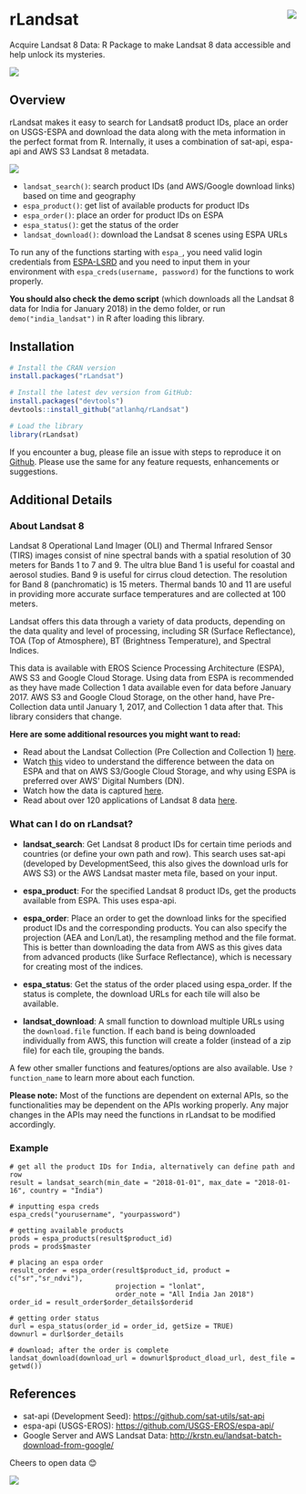 # rLandsat <img src="https://i.imgur.com/btZP6vS.png" align="right" />
Acquire Landsat 8 Data: R Package to make Landsat 8 data accessible and help unlock its mysteries.

![](https://travis-ci.org/socialcopsdev/rLandsat.svg?branch=master)

## Overview

rLandsat makes it easy to search for Landsat8 product IDs, place an order on USGS-ESPA and download the data along with the meta information in the perfect format from R. Internally, it uses a combination of sat-api, espa-api and AWS S3 Landsat 8 metadata.

<img src="https://i.imgur.com/cmjtegG.png" align="centre" />

  - `landsat_search()`: search product IDs (and AWS/Google download links) based on time and geography
  - `espa_product()`: get list of available products for product IDs
  - `espa_order()`: place an order for product IDs on ESPA
  - `espa_status()`: get the status of the order
  - `landsat_download()`: download the Landsat 8 scenes using ESPA URLs
 
To run any of the functions starting with `espa_`, you need valid login credentials from [ESPA-LSRD](https://espa.cr.usgs.gov/) and you need to input them in your environment with `espa_creds(username, password)` for the functions to work properly.

**You should also check the demo script** (which downloads all the Landsat 8 data for India for January 2018) in the demo folder, or run `demo("india_landsat")` in R after loading this library.

## Installation

``` r
# Install the CRAN version
install.packages("rLandsat")

# Install the latest dev version from GitHub:
install.packages("devtools")
devtools::install_github("atlanhq/rLandsat")

# Load the library
library(rLandsat)
```

If you encounter a bug, please file an issue with steps to reproduce it on [Github](https://github.com/atlanhq/rLandsat/issues). Please use the same for any feature requests, enhancements or suggestions.

## Additional Details
### About Landsat 8 ###
Landsat 8 Operational Land Imager (OLI) and Thermal Infrared Sensor (TIRS) images consist of nine spectral bands with a spatial resolution of 30 meters for Bands 1 to 7 and 9. The ultra blue Band 1 is useful for coastal and aerosol studies. Band 9 is useful for cirrus cloud detection. The resolution for Band 8 (panchromatic) is 15 meters. Thermal bands 10 and 11 are useful in providing more accurate surface temperatures and are collected at 100 meters. 

Landsat offers this data through a variety of data products, depending on the data quality and level of processing, including SR (Surface Reflectance), TOA (Top of Atmosphere), BT (Brightness Temperature), and Spectral Indices.

This data is available with EROS Science Processing Architecture (ESPA), AWS S3 and Google Cloud Storage. Using data from ESPA is recommended as they have made Collection 1 data available even for data before January 2017. AWS S3 and Google Cloud Storage, on the other hand, have Pre-Collection data until January 1, 2017, and Collection 1 data after that. This library considers that change.

**Here are some additional resources you might want to read:**
* Read about the Landsat Collection (Pre Collection and Collection 1) [here](https://landsat.usgs.gov/landsat-collections).
* Watch [this](https://www.youtube.com/watch?v=R5_XHqlNDc4) video to understand the difference between the data on ESPA and that on AWS S3/Google Cloud Storage, and why using ESPA is preferred over AWS' Digital Numbers (DN).  
* Watch how the data is captured [here](https://www.youtube.com/watch?v=xBhorGs8uy8).
* Read about over 120 applications of Landsat 8 data [here](http://grindgis.com/blog/120-landsat-data-applications).

### What can I do on rLandsat?
* **landsat_search**: Get Landsat 8 product IDs for certain time periods and countries (or define your own path and row). This search uses sat-api (developed by DevelopmentSeed, this also gives the download urls for AWS S3) or the AWS Landsat master meta file, based on your input.

* **espa_product**: For the specified Landsat 8 product IDs, get the products available from ESPA. This uses espa-api.

* **espa_order**: Place an order to get the download links for the specified product IDs and the corresponding products. You can also specify the projection (AEA and Lon/Lat), the resampling method and the file format. This is better than downloading the data from AWS as this gives data from advanced products (like Surface Reflectance), which is necessary for creating most of the indices.

* **espa_status**: Get the status of the order placed using espa_order. If the status is complete, the download URLs for each tile will also be available.

* **landsat_download**: A small function to download multiple URLs using the `download.file` function. If each band is being downloaded individually from AWS, this function will create a folder (instead of a zip file) for each tile, grouping the bands.

A few other smaller functions and features/options are also available. Use `?function_name` to learn more about each function.

**Please note:** Most of the functions are dependent on external APIs, so the functionalities may be dependent on the APIs working properly. Any major changes in the APIs may need the functions in rLandsat to be modified accordingly.

### Example

```
# get all the product IDs for India, alternatively can define path and row
result = landsat_search(min_date = "2018-01-01", max_date = "2018-01-16", country = "India")

# inputting espa creds
espa_creds("yourusername", "yourpassword")

# getting available products
prods = espa_products(result$product_id)
prods = prods$master

# placing an espa order
result_order = espa_order(result$product_id, product = c("sr","sr_ndvi"),
                          projection = "lonlat",
                          order_note = "All India Jan 2018")
order_id = result_order$order_details$orderid

# getting order status
durl = espa_status(order_id = order_id, getSize = TRUE)
downurl = durl$order_details

# download; after the order is complete
landsat_download(download_url = downurl$product_dload_url, dest_file = getwd())
```

## References
* sat-api (Development Seed): https://github.com/sat-utils/sat-api
* espa-api (USGS-EROS): https://github.com/USGS-EROS/espa-api/
* Google Server and AWS Landsat Data: http://krstn.eu/landsat-batch-download-from-google/

Cheers to open data :blush:

<img src="http://i65.tinypic.com/9h4ajs.png" align="centre" />
